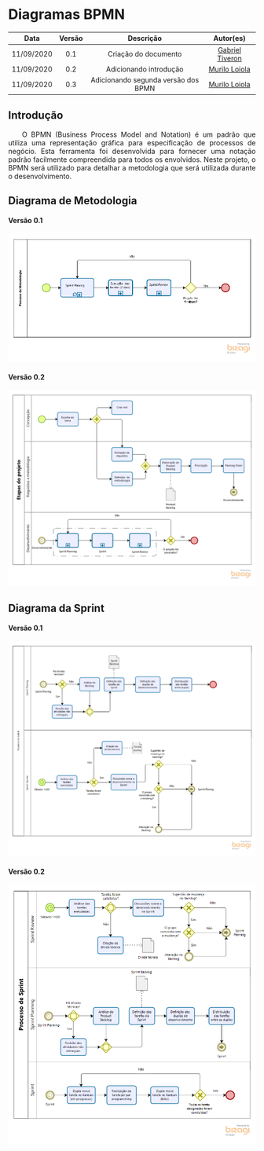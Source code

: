 # Diagramas BPMN
|Data|Versão|Descrição|Autor(es)|
|:-:|:-:|:-:|:-:|
|11/09/2020|0.1|Criação do documento|[Gabriel Tiveron](https://github.com/GabrielTiveron)|
|11/09/2020|0.2|Adicionando introdução|[Murilo Loiola](https://github.com/murilo-dan)|
|11/09/2020|0.3|Adicionando segunda versão dos BPMN|[Murilo Loiola](https://github.com/murilo-dan)|

## Introdução

<p align="justify">&emsp;&emsp;O BPMN (Business Process Model and Notation) é um padrão que utiliza uma representação gráfica para especificação de processos de negócio. Esta ferramenta foi desenvolvida para fornecer uma notação padrão facilmente compreendida para todos os envolvidos. Neste projeto, o BPMN será utilizado para detalhar a metodologia que será utilizada durante o desenvolvimento.</p>

## Diagrama de Metodologia

#### Versão 0.1

![BPMN_Metodologia](./img/Metodologia_BPMN.png)

#### Versão 0.2

![BPMN_Metodologia](./img/geral_bpmn.png)

## Diagrama da Sprint

#### Versão 0.1

![BPMN_Sprint](./img/Sprint_BPMN.png)

#### Versão 0.2

![BPMN_Sprint](./img/sprint_bpmn.png)
